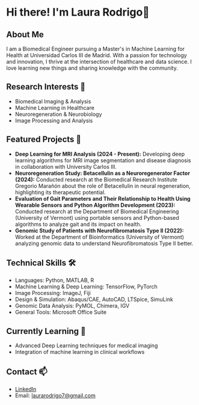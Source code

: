 # Hi there! I'm Laura Rodrigo👋

## About Me
I am a Biomedical Engineer pursuing a Master's in Machine Learning for Health at Universidad Carlos III de Madrid. With a passion for technology and innovation, I thrive at the intersection of healthcare and data science. I love learning new things and sharing knowledge with the community.

## Research Interests 🔬
- Biomedical Imaging & Analysis
- Machine Learning in Healthcare
- Neuroregeneration & Neurobiology
- Image Processing and Analysis

## Featured Projects 🚀
- **Deep Learning for MRI Analysis (2024 - Present):**
Developing deep learning algorithms for MRI image segmentation and disease diagnosis in collaboration with University Carlos III.
- **Neuroregeneration Study: Betacellulin as a Neuroregenerator Factor (2024):**
Conducted research at the Biomedical Research Institute Gregorio Marañón about the role of Betacellulin in neural regeneration, highlighting its therapeutic potential.
- **Evaluation of Gait Parameters and Their Relationship to Health Using Wearable Sensors and Python Algorithm Development (2023):**
Conducted research at the Department of Biomedical Engineering (University of Vermont) using portable sensors and Python-based algorithms to analyze gait and its impact on health.
- **Genomic Study of Patients with Neurofibromatosis Type II (2022):**
Worked at the Department of Bioinformatics (University of Vermont) analyzing genomic data to understand Neurofibromatosis Type II better.

## Technical Skills 🛠️
- Languages: Python, MATLAB, R
- Machine Learning & Deep Learning: TensorFlow, PyTorch
- Image Processing: ImageJ, Fiji
- Design & Simulation: Abaqus/CAE, AutoCAD, LTSpice, SimuLink
- Genomic Data Analysis: PyMOL, Chimera, IGV
- General Tools: Microsoft Office Suite

## Currently Learning 🌱
- Advanced Deep Learning techniques for medical imaging
- Integration of machine learning in clinical workflows

## Contact 📫
- [LinkedIn](https://www.linkedin.com/in/laura-rodrigo-muñoz)
- Email: laurarodrigo7@gmail.com

